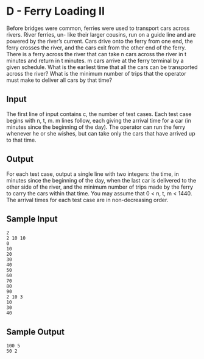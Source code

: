 # D - Ferry Loading II

Before bridges were common, ferries were used to transport cars across rivers. River ferries, un- like their larger cousins, run on a guide line and are powered by the river’s current. Cars drive onto the ferry from one end, the ferry crosses the river, and the cars exit from the other end of the ferry.
There is a ferry across the river that can take n cars across the river in t minutes and return in t minutes. m cars arrive at the ferry terminal by a given schedule. What is the earliest time that all the cars can be transported across the river? What is the minimum number of trips that the operator must make to deliver all cars by that time?

## Input

The first line of input contains c, the number of test cases. Each test case begins with n, t, m. m lines follow, each giving the arrival time for a car (in minutes since the beginning of the day). The operator can run the ferry whenever he or she wishes, but can take only the cars that have arrived up to that time.

## Output

For each test case, output a single line with two integers: the time, in minutes since the beginning of the day, when the last car is delivered to the other side of the river, and the minimum number of trips made by the ferry to carry the cars within that time.
You may assume that 0 < n, t, m < 1440. The arrival times for each test case are in non-decreasing order.

## Sample Input

```
2
2 10 10
0
10
20
30
40
50
60
70
80
90
2 10 3
10
30
40
```

## Sample Output

```
100 5
50 2
```